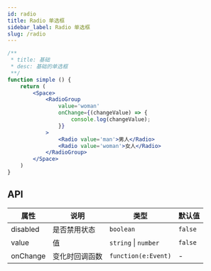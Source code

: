 ```yaml
---
id: radio
title: Radio 单选框
sidebar_label: Radio 单选框
slug: /radio
---
```



```jsx live
/**
 * title: 基础
 * desc: 基础的单选框
 **/
function simple () {
    return (
        <Space>
            <RadioGroup
                value='woman'
                onChange={(changeValue) => {
                    console.log(changeValue);
                }}
            >
                <Radio value='man'>男人</Radio>
                <Radio value='woman'>女人</Radio>
            </RadioGroup>
        </Space>
    )
}

```

## API 

| 属性       | 说明                     | 类型                   | 默认值
|-----      |------                   |------                 |------------
|disabled   |是否禁用状态               |`boolean`              |`false`
|value      |值            |`string` \| `number`              |`false`
|onChange   |变化时回调函数              |`function(e:Event)`    | -
